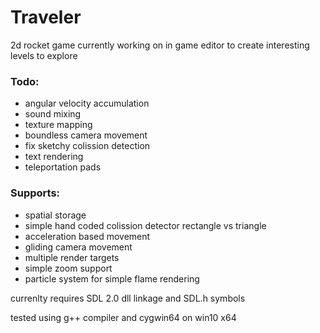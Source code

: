 # Traveler

2d rocket game 
currently working on in game editor to create interesting levels to explore

### Todo:
- angular velocity accumulation
- sound mixing
- texture mapping
- boundless camera movement 
- fix sketchy colission detection
- text rendering
- teleportation pads

### Supports:
- spatial storage
- simple hand coded colission detector rectangle vs triangle
- acceleration based movement
- gliding camera movement
- multiple render targets 
- simple zoom support
- particle system for simple flame rendering 

currenlty requires SDL 2.0  dll linkage and SDL.h symbols

tested using g++ compiler and cygwin64 on win10 x64





